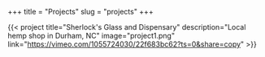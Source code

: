 +++
title = "Projects"
slug = "projects"
+++

{{< project title="Sherlock's Glass and Dispensary" description="Local hemp shop in Durham, NC" image="project1.png" link="https://vimeo.com/1055724030/22f683bc62?ts=0&share=copy" >}}
